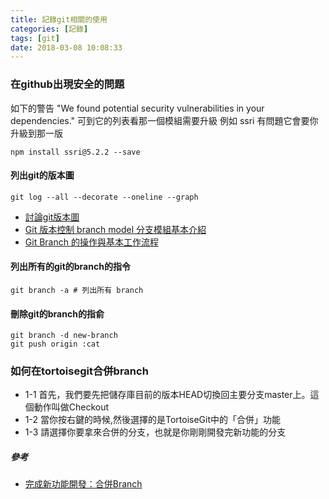 ```yaml
---
title: 記錄git相關的使用
categories: [記錄]
tags: [git]
date: 2018-03-08 10:08:33
---
```

### 在github出現安全的問題
如下的警告
"We found potential security vulnerabilities in your dependencies."
可到它的列表看那一個模組需要升級
例如
ssri 有問題它會要你升級到那一版
```
npm install ssri@5.2.2 --save
```
#### 列出git的版本圖
```
git log --all --decorate --oneline --graph
```
* [討論git版本圖](https://stackoverflow.com/questions/1057564/pretty-git-branch-graphs)
* [Git 版本控制 branch model 分支模組基本介紹](https://blog.wu-boy.com/2011/03/git-%E7%89%88%E6%9C%AC%E6%8E%A7%E5%88%B6-branch-model-%E5%88%86%E6%94%AF%E6%A8%A1%E7%B5%84%E5%9F%BA%E6%9C%AC%E4%BB%8B%E7%B4%B9/)
* [Git Branch 的操作與基本工作流程](https://blog.gogojimmy.net/2012/01/21/how-to-use-git-2-basic-usage-and-worflow/)

#### 列出所有的git的branch的指令
```
git branch -a # 列出所有 branch
```
#### 刪除git的branch的指俞
```
git branch -d new-branch
git push origin :cat
```
### 如何在tortoisegit合併branch
+ 1-1 首先，我們要先把儲存庫目前的版本HEAD切換回主要分支master上。這個動作叫做Checkout
+ 1-2 當你按右鍵的時候,然後選擇的是TortoiseGit中的「合併」功能
+ 1-3 請選擇你要拿來合併的分支，也就是你剛剛開發完新功能的分支

##### 參考
* [完成新功能開發：合併Branch](http://blog.pulipuli.info/2013/02/github-part3-git.html#postcatagithub-part3-git.html0_anchor12)

